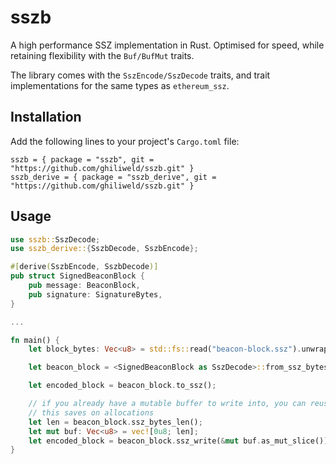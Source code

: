 # sszb
A high performance SSZ implementation in Rust. Optimised for speed, while retaining flexibility with the `Buf/BufMut` traits.

The library comes with the `SszEncode/SszDecode` traits, and trait implementations for the same types as `ethereum_ssz`.

## Installation

Add the following lines to your project's `Cargo.toml` file:
```
sszb = { package = "sszb", git = "https://github.com/ghiliweld/sszb.git" }
sszb_derive = { package = "sszb_derive", git = "https://github.com/ghiliweld/sszb.git" }
```

## Usage

```rs
use sszb::SszDecode;
use sszb_derive::{SszbDecode, SszbEncode};

#[derive(SszbEncode, SszbDecode)]
pub struct SignedBeaconBlock {
    pub message: BeaconBlock,
    pub signature: SignatureBytes,
}

...

fn main() {
    let block_bytes: Vec<u8> = std::fs::read("beacon-block.ssz").unwrap();

    let beacon_block = <SignedBeaconBlock as SszDecode>::from_ssz_bytes(bytes).unwrap();

    let encoded_block = beacon_block.to_ssz();

    // if you already have a mutable buffer to write into, you can reuse it to encode your object
    // this saves on allocations
    let len = beacon_block.ssz_bytes_len();
    let mut buf: Vec<u8> = vec![0u8; len];
    let encoded_block = beacon_block.ssz_write(&mut buf.as_mut_slice()));
}
```
